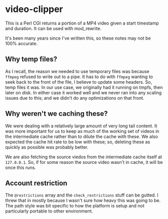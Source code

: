 # video-clipper
This is a Perl CGI returns a portion of a MP4 video given a start timestamp and duration. It can be used with mod_rewrite.

It's been many years since I've written this, so these notes may not be 100% accurate.

## Why temp files?
As I recall, the reason we needed to use temporary files was because `ffmpeg` refused to write out to a pipe. It has to do with `ffmpeg` wanting to seek back to the front of the file, I believe to update some headers. So, temp files it was. In our use case, we originally had it running on tmpfs, then later on disk. In either case it worked well and we never ran into any scaling issues due to this; and we didn't do any optimizations on that front.

## Why weren't we caching these?
We were dealing with a relatively large amount of very long tail content. It was more important for us to keep as much of the working set of videos in the intermediate cache rather than to dilute the cache with these. We also expected the cache hit rate to be low with these; so, deleting these as quickly as possible was probably better.

We are also fetching the source viedos from the intermediate cache itself at `127.0.0.1`. So, if for some reason the source video wasn't in cache, it will be once this runs.

## Account restriction
The `@restrictions` array and the `check_restrictions` stuff can be gutted. I threw that in mostly because I wasn't sure how heavy this was going to be. The path style was bit specific to how the platform is setup and not particularly portable to other environment. 